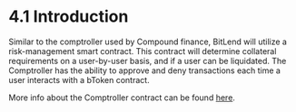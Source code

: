 # 4.1 Introduction

Similar to the comptroller used by Compound finance, BitLend will utilize a risk-management smart contract. This contract will determine collateral requirements on a user-by-user basis, and if a user can be liquidated. The Comptroller has the ability to approve and deny transactions each time a user interacts with a bToken contract.

More info about the Comptroller contract can be found [here](https://docs.compound.finance/v2/comptroller/).
